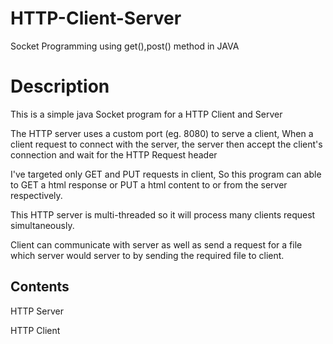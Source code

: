# HTTP-Client-Server
Socket Programming using get(),post() method in JAVA
# Description

This is a simple java Socket program for a HTTP Client and Server

The HTTP server uses a custom port (eg. 8080) to serve a client, When a client request to connect with the server, the server then accept the client's connection and wait for the HTTP Request header

I've targeted only GET and PUT requests in client, So this program can able to GET a html response or PUT a html content to or from the server respectively.

This HTTP server is multi-threaded so it will process many clients request simultaneously.

Client can communicate with server as well as send a request for a file which server would server to by sending the required file to client.

## Contents

HTTP Server

HTTP Client
